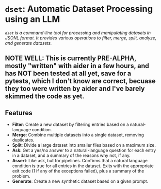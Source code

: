 # `dset`: Automatic Dataset Processing using an LLM

*`dset` is a command-line tool for processing and manipulating datasets in JSONL format. It provides various operations to filter, merge, split, analyze, and generate datasets.*

## NOTE WELL: This is currently PRE-ALPHA, mostly "written" with aider in a few hours, and has NOT been tested at all yet, save for a pytests, which I don't know are correct, becuase they too were written by aider and I've barely skimmed the code as yet.

## Features

- **Filter**: Create a new dataset by filtering entries based on a natural-language condition.
- **Merge**: Combine multiple datasets into a single dataset, removing duplicates.
- **Split**: Divide a large dataset into smaller files based on a maximum size.
- **Ask**: Get a yes/no answer to a natural-language question for each entry in a dataset, and a summary of the reasons why not, if any.
- **Assert**: Like ask, but for pipelines. Confirms that a natural language condition is true for all entries in the dataset. Exits with the appropriate exit code (1 if any of the exceptions failed), plus a summary of the problem.
- **Generate**: Create a new synthetic dataset based on a given prompt.
